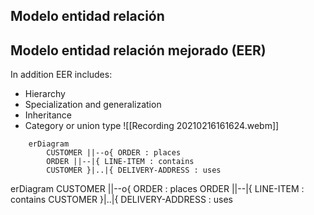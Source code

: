 ## Modelo entidad relación

## Modelo entidad relación mejorado (EER)
In addition EER includes:
- Hierarchy
- Specialization and generalization
- Inheritance
- Category or union type
![[Recording 20210216161624.webm]]

``` mermaid
	erDiagram 
		CUSTOMER ||--o{ ORDER : places 
		ORDER ||--|{ LINE-ITEM : contains 
		CUSTOMER }|..|{ DELIVERY-ADDRESS : uses
```

erDiagram 
	CUSTOMER ||--o{ ORDER : places 
	ORDER ||--|{ LINE-ITEM : contains 
	CUSTOMER }|..|{ DELIVERY-ADDRESS : uses